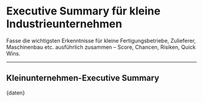 # Executive Summary für kleine Industrieunternehmen

Fasse die wichtigsten Erkenntnisse für kleine Fertigungsbetriebe, Zulieferer, Maschinenbau etc. ausführlich zusammen – Score, Chancen, Risiken, Quick Wins.

---

## Kleinunternehmen-Executive Summary

{daten}
